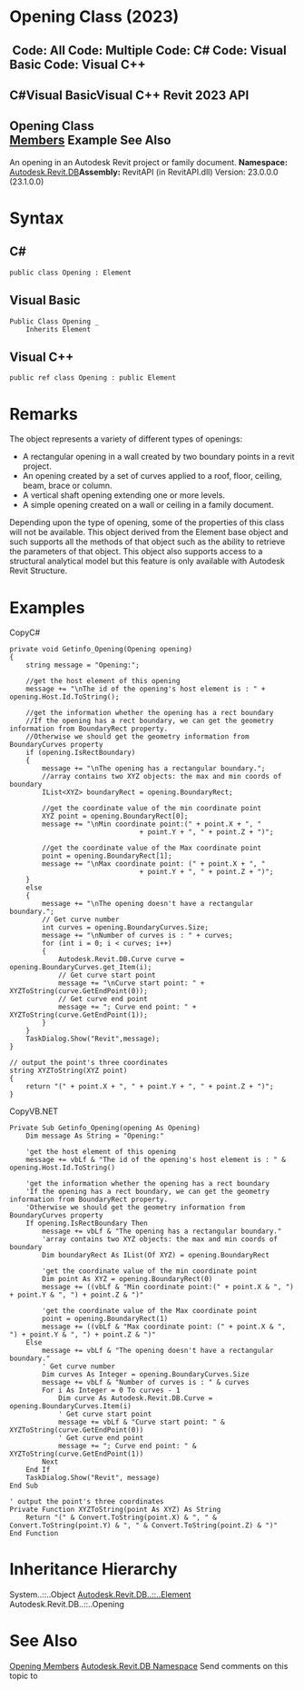 # Opening Class (2023)

﻿
 Code: All Code: Multiple Code: C# Code: Visual Basic Code: Visual C++   
---  
C#Visual BasicVisual C++
Revit 2023 API  
---  
Opening Class  
[Members](44d5feb7-de14-3339-7cc2-aa5319c6e353.md "Opening Members") Example See Also  
---  
An opening in an Autodesk Revit project or family document. 
**Namespace:** [Autodesk.Revit.DB](87546ba7-461b-c646-cbb1-2cb8f5bff8b2.md "Autodesk.Revit.DB Namespace")**Assembly:** RevitAPI (in RevitAPI.dll) Version: 23.0.0.0 (23.1.0.0)
# Syntax
C#  
---  
```text
public class Opening : Element
```
  
Visual Basic  
---  
```text
Public Class Opening _
	Inherits Element
```
  
Visual C++  
---  
```text
public ref class Opening : public Element
```
  
# Remarks
The object represents a variety of different types of openings: 
  * A rectangular opening in a wall created by two boundary points in a revit project.
  * An opening created by a set of curves applied to a roof, floor, ceiling, beam, brace or column.
  * A vertical shaft opening extending one or more levels.
  * A simple opening created on a wall or ceiling in a family document.

Depending upon the type of opening, some of the properties of this class will not be available. This object derived from the Element base object and such supports all the methods of that object such as the ability to retrieve the parameters of that object. This object also supports access to a structural analytical model but this feature is only available with Autodesk Revit Structure. 
# Examples
CopyC#
```text
private void Getinfo_Opening(Opening opening)
{
    string message = "Opening:";

    //get the host element of this opening
    message += "\nThe id of the opening's host element is : " + opening.Host.Id.ToString();

    //get the information whether the opening has a rect boundary
    //If the opening has a rect boundary, we can get the geometry information from BoundaryRect property.
    //Otherwise we should get the geometry information from BoundaryCurves property
    if (opening.IsRectBoundary)
    {
        message += "\nThe opening has a rectangular boundary.";
        //array contains two XYZ objects: the max and min coords of boundary
        IList<XYZ> boundaryRect = opening.BoundaryRect;

        //get the coordinate value of the min coordinate point
        XYZ point = opening.BoundaryRect[0];
        message += "\nMin coordinate point:(" + point.X + ", "
                                + point.Y + ", " + point.Z + ")";

        //get the coordinate value of the Max coordinate point
        point = opening.BoundaryRect[1];
        message += "\nMax coordinate point: (" + point.X + ", "
                                + point.Y + ", " + point.Z + ")";
    }
    else
    {
        message += "\nThe opening doesn't have a rectangular boundary.";
        // Get curve number
        int curves = opening.BoundaryCurves.Size;
        message += "\nNumber of curves is : " + curves;
        for (int i = 0; i < curves; i++)
        {
            Autodesk.Revit.DB.Curve curve = opening.BoundaryCurves.get_Item(i);
            // Get curve start point
            message += "\nCurve start point: " + XYZToString(curve.GetEndPoint(0));
            // Get curve end point
            message += "; Curve end point: " + XYZToString(curve.GetEndPoint(1));
        }
    }
    TaskDialog.Show("Revit",message);
}

// output the point's three coordinates
string XYZToString(XYZ point)
{
    return "(" + point.X + ", " + point.Y + ", " + point.Z + ")";
}
```

CopyVB.NET
```text
Private Sub Getinfo_Opening(opening As Opening)
    Dim message As String = "Opening:"

    'get the host element of this opening
    message += vbLf & "The id of the opening's host element is : " & opening.Host.Id.ToString()

    'get the information whether the opening has a rect boundary
    'If the opening has a rect boundary, we can get the geometry information from BoundaryRect property.
    'Otherwise we should get the geometry information from BoundaryCurves property
    If opening.IsRectBoundary Then
        message += vbLf & "The opening has a rectangular boundary."
        'array contains two XYZ objects: the max and min coords of boundary
        Dim boundaryRect As IList(Of XYZ) = opening.BoundaryRect

        'get the coordinate value of the min coordinate point
        Dim point As XYZ = opening.BoundaryRect(0)
        message += ((vbLf & "Min coordinate point:(" + point.X & ", ") + point.Y & ", ") + point.Z & ")"

        'get the coordinate value of the Max coordinate point
        point = opening.BoundaryRect(1)
        message += ((vbLf & "Max coordinate point: (" + point.X & ", ") + point.Y & ", ") + point.Z & ")"
    Else
        message += vbLf & "The opening doesn't have a rectangular boundary."
        ' Get curve number
        Dim curves As Integer = opening.BoundaryCurves.Size
        message += vbLf & "Number of curves is : " & curves
        For i As Integer = 0 To curves - 1
            Dim curve As Autodesk.Revit.DB.Curve = opening.BoundaryCurves.Item(i)
            ' Get curve start point
            message += vbLf & "Curve start point: " & XYZToString(curve.GetEndPoint(0))
            ' Get curve end point
            message += "; Curve end point: " & XYZToString(curve.GetEndPoint(1))
        Next
    End If
    TaskDialog.Show("Revit", message)
End Sub

' output the point's three coordinates
Private Function XYZToString(point As XYZ) As String
    Return "(" & Convert.ToString(point.X) & ", " & Convert.ToString(point.Y) & ", " & Convert.ToString(point.Z) & ")"
End Function
```

# Inheritance Hierarchy
System..::..Object [Autodesk.Revit.DB..::..Element](eb16114f-69ea-f4de-0d0d-f7388b105a16.md "Element Class") Autodesk.Revit.DB..::..Opening
# See Also
[Opening Members](44d5feb7-de14-3339-7cc2-aa5319c6e353.md "Opening Members")
[Autodesk.Revit.DB Namespace](87546ba7-461b-c646-cbb1-2cb8f5bff8b2.md "Autodesk.Revit.DB Namespace")
Send comments on this topic to 